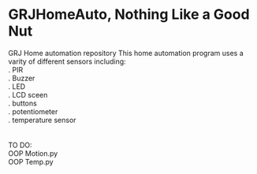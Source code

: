 # GRJHomeAuto, Nothing Like a Good Nut
GRJ Home automation repository
This home automation program uses a varity of different sensors including:
<br />. PIR
<br />. Buzzer
<br />. LED
<br />. LCD sceen
<br />. buttons
<br />. potentiometer
<br />. temperature sensor
<br />
<br />
<br /> TO DO:
<br /> OOP Motion.py
<br /> OOP Temp.py
<br />
<br />
